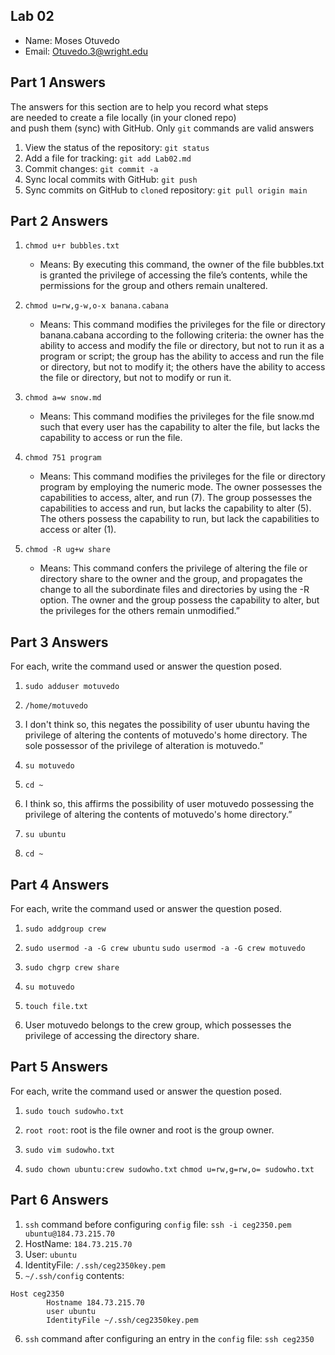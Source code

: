 ## Lab 02

- Name: Moses Otuvedo
- Email: Otuvedo.3@wright.edu

## Part 1 Answers

The answers for this section are to help you record what steps  
are needed to create a file locally (in your cloned repo)  
and push them (sync) with GitHub.  Only `git` commands are 
valid answers

1. View the status of the repository: `git status`
2. Add a file for tracking: `git add Lab02.md`
3. Commit changes: `git commit -a`
4. Sync local commits with GitHub: `git push`
5. Sync commits on GitHub to `clone`d repository: `git pull origin main`

## Part 2 Answers

1. `chmod u+r bubbles.txt`
    - Means: By executing this command, the owner of the file bubbles.txt is granted the privilege of accessing the file’s contents, while the permissions for the group and others remain unaltered.

2. `chmod u=rw,g-w,o-x banana.cabana`
    - Means: This command modifies the privileges for the file or directory banana.cabana according to the following criteria: the owner has the ability to access and modify the file or directory, but not to run it as a program or script; the group has the ability to access and run the file or directory, but not to modify it; the others have the ability to access the file or directory, but not to modify or run it.

3. `chmod a=w snow.md`
    - Means: This command modifies the privileges for the file snow.md such that every user has the capability to alter the file, but lacks the capability to access or run the file.

4. `chmod 751 program`
    - Means: This command modifies the privileges for the file or directory program by employing the numeric mode. The owner possesses the capabilities to access, alter, and run (7). The group possesses the capabilities to access and run, but lacks the capability to alter (5). The others possess the capability to run, but lack the capabilities to access or alter (1).
    
5. `chmod -R ug+w share`
    - Means: This command confers the privilege of altering the file or directory share to the owner and the group, and propagates the change to all the subordinate files and directories by using the -R option. The owner and the group possess the capability to alter, but the privileges for the others remain unmodified.”



## Part 3 Answers

For each, write the command used or answer the question posed.

1. `sudo adduser motuvedo`

2. `/home/motuvedo`

3. I don't think so, this negates the possibility of user ubuntu having the privilege of altering the contents of motuvedo's home directory. The sole possessor of the privilege of alteration is motuvedo.”

4. `su motuvedo`

5. `cd ~`

6. I think so, this affirms the possibility of user motuvedo possessing the privilege of altering the contents of motuvedo's home directory.”

7. `su ubuntu`

8. `cd ~`

## Part 4 Answers

For each, write the command used or answer the question posed.

1. `sudo addgroup crew`

2. `sudo usermod -a -G crew ubuntu`
   `sudo usermod -a -G crew motuvedo`

3. `sudo chgrp crew share`

4. `su motuvedo`

5. `touch file.txt`

6. User motuvedo belongs to the crew group, which possesses the privilege of accessing the directory share.

## Part 5 Answers

For each, write the command used or answer the question posed.

1. `sudo touch sudowho.txt`

2. `root root`: root is the file owner and root is the group owner.

3. `sudo vim sudowho.txt`

4. `sudo chown ubuntu:crew sudowho.txt`
   `chmod u=rw,g=rw,o= sudowho.txt`

## Part 6 Answers

1. `ssh` command before configuring `config` file: `ssh -i ceg2350.pem ubuntu@184.73.215.70`
2. HostName: `184.73.215.70`
3. User: `ubuntu`
4. IdentityFile: `/.ssh/ceg2350key.pem`
5. `~/.ssh/config` contents: 

```
Host ceg2350
        Hostname 184.73.215.70
        user ubuntu
        IdentityFile ~/.ssh/ceg2350key.pem

```

6. `ssh` command after configuring an entry in the `config` file: `ssh ceg2350`